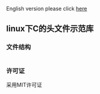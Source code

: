English version please click [here](README_en.md)

## linux下C的头文件示范库

### 文件结构

```shell

```

### 许可证

采用MIT许可证
